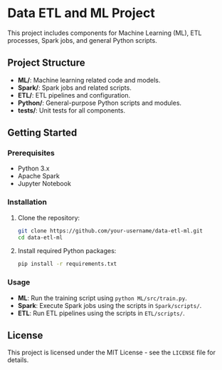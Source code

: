 # Data ETL and ML Project

This project includes components for Machine Learning (ML), ETL processes, Spark jobs, and general Python scripts.

## Project Structure

- **ML/**: Machine learning related code and models.
- **Spark/**: Spark jobs and related scripts.
- **ETL/**: ETL pipelines and configuration.
- **Python/**: General-purpose Python scripts and modules.
- **tests/**: Unit tests for all components.

## Getting Started

### Prerequisites

- Python 3.x
- Apache Spark
- Jupyter Notebook

### Installation

1. Clone the repository:
   ```bash
   git clone https://github.com/your-username/data-etl-ml.git
   cd data-etl-ml
   ```

2. Install required Python packages:
   ```bash
   pip install -r requirements.txt
   ```

### Usage

- **ML**: Run the training script using `python ML/src/train.py`.
- **Spark**: Execute Spark jobs using the scripts in `Spark/scripts/`.
- **ETL**: Run ETL pipelines using the scripts in `ETL/scripts/`.

## License

This project is licensed under the MIT License - see the `LICENSE` file for details.
